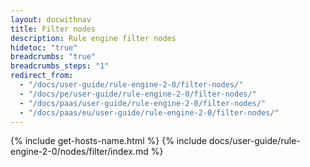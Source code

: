 ```yaml
---
layout: docwithnav
title: Filter nodes
description: Rule engine filter nodes
hidetoc: "true"
breadcrumbs: "true"
breadcrumbs_steps: "1"
redirect_from:
  - "/docs/user-guide/rule-engine-2-0/filter-nodes/"
  - "/docs/pe/user-guide/rule-engine-2-0/filter-nodes/"
  - "/docs/paas/user-guide/rule-engine-2-0/filter-nodes/"
  - "/docs/paas/eu/user-guide/rule-engine-2-0/filter-nodes/"
---
```


{% include get-hosts-name.html %}
{% include docs/user-guide/rule-engine-2-0/nodes/filter/index.md %}
